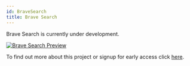```yaml
---
id: BraveSearch
title: Brave Search
---
```


Brave Search is currently under development.

[<img alt="Brave Search Preview" src="/img/UnderConstruction.jpg" />](https://brave.com/search/)

To find out more about this project or signup for early access click [here](https://brave.com/search/).

